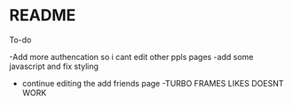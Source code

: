 # README

To-do

-Add more authencation so i cant edit other ppls pages
-add some javascript and fix styling
- continue editing the add friends page
-TURBO FRAMES LIKES DOESNT WORK
